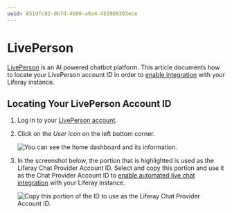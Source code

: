```yaml
---
uuid: 851dfc82-0b7d-4b00-a0a4-4b3909303ece
---
```

# LivePerson

[LivePerson](https://www.liveperson.com/) is an AI powered chatbot platform. This article documents how to locate your LivePerson account ID in order to [enable integration](../../enabling-automated-live-chat-systems.md) with your Liferay instance.

## Locating Your LivePerson Account ID

1. Log in to your [LivePerson account](https://authentication.liveperson.net/login.html).

1. Click on the *User icon* on the left bottom corner.

    ![You can see the home dashboard and its information.](./liveperson/images/01.png)

1. In the screenshot below, the portion that is highlighted is used as the Liferay Chat Provider Account ID.  Select and copy this portion and use it as the Chat Provider Account ID to [enable automated live chat integration](../../enabling-automated-live-chat-systems.md) with your Liferay instance.

    ![Copy this portion of the ID to use as the Liferay Chat Provider Account ID.](./liveperson/images/02.png)
